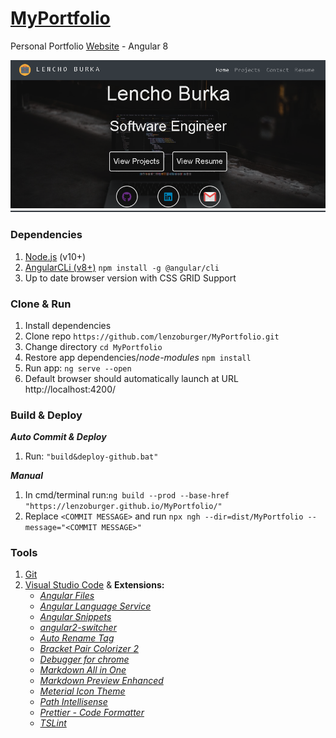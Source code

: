 # [MyPortfolio](https://lenzoburger.github.io/MyPortfolio/home)

Personal Portfolio [Website](https://lenzoburger.github.io/MyPortfolio/home) - Angular 8

![alt text](src/assets/images/snapshot.png)

### Dependencies
1. [Node.js](https://nodejs.org/en/download) (v10+)
2. [AngularCLi (v8+)](https://cli.angular.io/) `npm install -g @angular/cli`
3. Up to date browser version with CSS GRID Support

### Clone & Run
1. Install dependencies
2. Clone repo `https://github.com/lenzoburger/MyPortfolio.git`
3. Change directory `cd MyPortfolio`
4. Restore app dependencies/_node-modules_ `npm install`
5. Run app: `ng serve --open`
6. Default browser should automatically launch at URL http://localhost:4200/

### Build & Deploy
_**Auto Commit & Deploy**_

1. Run: `"build&deploy-github.bat"`

_**Manual**_

1. In cmd/terminal run:`ng build --prod --base-href "https://lenzoburger.github.io/MyPortfolio/"`
2. Replace `<COMMIT MESSAGE>` and run `npx ngh --dir=dist/MyPortfolio --message="<COMMIT MESSAGE>"`

### Tools
1. [Git](https://git-scm.com/downloads)
2. [Visual Studio Code](https://code.visualstudio.com/download) & **Extensions:**
   * [_Angular Files_](https://marketplace.visualstudio.com/items?itemName=alexiv.vscode-angular2-files)
   * [_Angular Language Service_](https://marketplace.visualstudio.com/items?itemName=Angular.ng-template)
   * [_Angular Snippets_](https://marketplace.visualstudio.com/items?itemName=johnpapa.Angular2)
   * [_angular2-switcher_](https://marketplace.visualstudio.com/items?itemName=infinity1207.angular2-switcher)
   * [_Auto Rename Tag_](https://marketplace.visualstudio.com/items?itemName=formulahendry.auto-rename-tag)
   * [_Bracket Pair Colorizer 2_](https://marketplace.visualstudio.com/items?itemName=CoenraadS.bracket-pair-colorizer-2)
   * [_Debugger for chrome_](https://marketplace.visualstudio.com/items?itemName=msjsdiag.debugger-for-chrome)
   * [_Markdown All in One_](https://marketplace.visualstudio.com/items?itemName=yzhang.markdown-all-in-one)
   * [_Markdown Preview Enhanced_](https://marketplace.visualstudio.com/items?itemName=shd101wyy.markdown-preview-enhanced)
   * [_Meterial Icon Theme_](https://marketplace.visualstudio.com/items?itemName=PKief.material-icon-theme)
   * [_Path Intellisense_](https://marketplace.visualstudio.com/items?itemName=christian-kohler.path-intellisense)
   * [_Prettier - Code Formatter_](https://marketplace.visualstudio.com/items?itemName=esbenp.prettier-vscode)
   * [_TSLint_](https://marketplace.visualstudio.com/items?itemName=ms-vscode.vscode-typescript-tslint-plugin)
